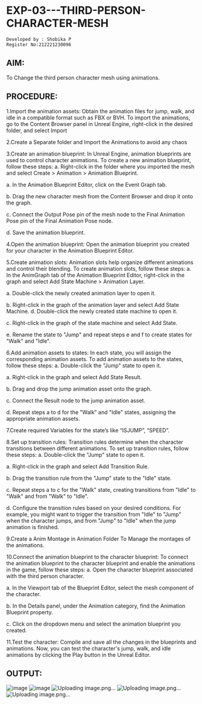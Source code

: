 # EXP-03---THIRD-PERSON-CHARACTER-MESH
```
Developed by : Shobika P
Register No:212221230096
```
## AIM:
To Change the third person character mesh using animations.

## PROCEDURE:

1.Import the animation assets: Obtain the animation files for jump, walk, and idle in a compatible format such as FBX or BVH. To import the animations, go to the Content Browser panel in Unreal Engine, right-click in the desired folder, and select Import

2.Create a Separate folder and Import the Animations to avoid any chaos

3.Create an animation blueprint: In Unreal Engine, animation blueprints are used to control character animations. To create a new animation blueprint, follow these steps: a. Right-click in the folder where you imported the mesh and select Create > Animation > Animation Blueprint.

a. In the Animation Blueprint Editor, click on the Event Graph tab.

b. Drag the new character mesh from the Content Browser and drop it onto the graph.

c. Connect the Output Pose pin of the mesh node to the Final Animation Pose pin of the Final Animation Pose node.

d. Save the animation blueprint.

4.Open the animation blueprint: Open the animation blueprint you created for your character in the Animation Blueprint Editor.

5.Create animation slots: Animation slots help organize different animations and control their blending. To create animation slots, follow these steps: a. In the AnimGraph tab of the Animation Blueprint Editor, right-click in the graph and select Add State Machine > Animation Layer.

a. Double-click the newly created animation layer to open it.

b. Right-click in the graph of the animation layer and select Add State Machine. d. Double-click the newly created state machine to open it.

c. Right-click in the graph of the state machine and select Add State.

e. Rename the state to "Jump" and repeat steps e and f to create states for "Walk" and "Idle".

6.Add animation assets to states: In each state, you will assign the corresponding animation assets. To add animation assets to the states, follow these steps: a. Double-click the "Jump" state to open it.

a. Right-click in the graph and select Add State Result.

b. Drag and drop the jump animation asset onto the graph.

c. Connect the Result node to the jump animation asset.

d. Repeat steps a to d for the "Walk" and "Idle" states, assigning the appropriate animation assets.

7.Create required Variables for the state’s like “ISJUMP”, “SPEED”.

8.Set up transition rules: Transition rules determine when the character transitions between different animations. To set up transition rules, follow these steps: a. Double-click the "Jump" state to open it.

a. Right-click in the graph and select Add Transition Rule.

b. Drag the transition rule from the "Jump" state to the "Idle" state.

c. Repeat steps a to c for the "Walk" state, creating transitions from "Idle" to "Walk" and from "Walk" to "Idle".

d. Configure the transition rules based on your desired conditions. For example, you might want to trigger the transition from "Idle" to "Jump" when the character jumps, and from "Jump" to "Idle" when the jump animation is finished.

9.Create a Anim Montage in Animation Folder To Manage the montages of the animations.

10.Connect the animation blueprint to the character blueprint: To connect the animation blueprint to the character blueprint and enable the animations in the game, follow these steps: a. Open the character blueprint associated with the third person character.

a. In the Viewport tab of the Blueprint Editor, select the mesh component of the character.

b. In the Details panel, under the Animation category, find the Animation Blueprint property.

c. Click on the dropdown menu and select the animation blueprint you created.

11.Test the character: Compile and save all the changes in the blueprints and animations. Now, you can test the character's jump, walk, and idle animations by clicking the Play button in the Unreal Editor.
## OUTPUT:
![image](https://github.com/Shobika187/EXP-03---THIRD-PERSON-CHARACTER-MESH/assets/94508142/eb9a8e7a-2014-4462-af1f-f6017597e819)
![image](https://github.com/Shobika187/EXP-03---THIRD-PERSON-CHARACTER-MESH/assets/94508142/65862955-797e-4b01-85e9-12f60ebafb56)
![Uploading image.png…]()
![Uploading image.png…]()
![Uploading image.png…]()
